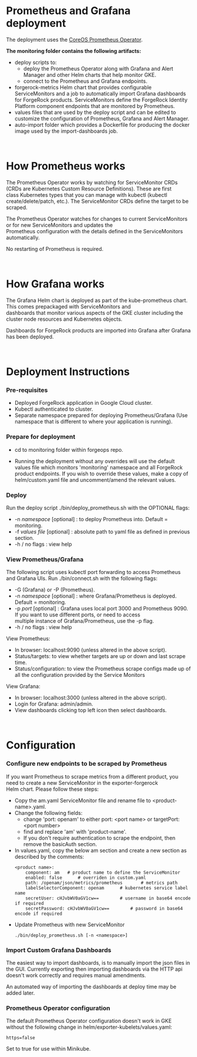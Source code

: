 # Prometheus and Grafana deployment

The deployment uses the [CoreOS Prometheus Operator](https://coreos.com/operators/prometheus/docs/0.15.0/index.html). 

**The monitoring folder contains the following artifacts:**
* deploy scripts to:
    * deploy the Prometheus Operator along with Grafana and Alert Manager and other Helm charts that help monitor GKE.
    * connect to the Prometheus and Grafana endpoints.
* forgerock-metrics Helm chart that provides configurable ServiceMonitors and a job to automatically import Grafana dashboards for ForgeRock products.  ServiceMonitors define the ForgeRock Identity Platform component endpoints that are monitored by Prometheus.
* values files that are used by the deploy script and can be edited to customize the configuration of Prometheus, Grafana and Alert Manager.
* auto-import folder which provides a Dockerfile for producing the docker image used by the import-dashboards job.

<br />

# How Prometheus works

The Prometheus Operator works by watching for ServiceMonitor CRDs (CRDs are Kubernetes Custom Resource Definitions). These are first  
class Kubernetes types that you can manage with kubectl (kubectl create/delete/patch, etc.).  The ServiceMonitor CRDs define the target to be scraped.

The Prometheus Operator watches for changes to current ServiceMonitors or for new ServiceMonitors and updates the  
Prometheus configuration with the details defined in the ServiceMonitors automatically.  

No restarting of Prometheus is required.

<br />

# How Grafana works

The Grafana Helm chart is deployed as part of the kube-prometheus chart.  This comes prepackaged with ServiceMonitors and  
dashboards that monitor various aspects of the GKE cluster including the cluster node resources and Kubernetes objects.

Dashboards for ForgeRock products are imported into Grafana after Grafana has been deployed. 

<br />

# Deployment Instructions
### Pre-requisites
* Deployed ForgeRock application in Google Cloud cluster.
* Kubectl authenticated to cluster.
* Separate namespace prepared for deploying Prometheus/Grafana
(Use namespace that is different to where your application is running).

### Prepare for deployment
* cd to monitoring folder within forgeops repo.

* Running the deployment without any overrides will use the default values file which monitors 'monitoring' namespace and all ForgeRock  
 product endpoints.  If you wish to override these values, make a copy of helm/custom.yaml file and uncomment/amend the relevant values.

### Deploy

Run the deploy script ./bin/deploy_prometheus.sh with the OPTIONAL flags:
* -n *namespace* \[optional\] : to deploy Prometheus into.  Default = monitoring.
* -f *values file* \[optional\] : absolute path to yaml file as defined in previous section.
* -h / no flags : view help

### View Prometheus/Grafana

The following script uses kubectl port forwarding to access Prometheus and Grafana UIs. Run ./bin/connect.sh with the following flags:
* -G (Grafana) or -P (Prometheus).
* -n *namespace* \[optional\] : where Grafana/Prometheus is deployed.  Default = monitoring.
* -p *port* \[optional\] : Grafana uses local port 3000 and Prometheus 9090. If you want to use different ports, or need to access  
multiple instance of Grafana/Prometheus, use the -p flag.
* -h / no flags : view help

View Prometheus:
* In browser: localhost:9090 (unless altered in the above script).
* Status/targets: to view whether targets are up or down and last scrape time.
* Status/configuration: to view the Prometheus scrape configs made up of all the configuration
provided by the Service Monitors

View Grafana:
* In browser: localhost:3000 (unless altered in the above script).
* Login for Grafana: admin/admin.
* View dashboards clicking top left icon then select dashboards.

<br />

# Configuration

### Configure new endpoints to be scraped by Prometheus

If you want Prometheus to scrape metrics from a different product, you need to create a new ServiceMonitor in the exporter-forgerock  
   Helm chart.  Please follow these steps:
* Copy the am.yaml ServiceMonitor file and rename file to \<product-name\>.yaml.
* Change the following fields:
    * change 'port: openam' to either port: \<port name\> or targetPort: \<port number\>
    * find and replace 'am' with 'product-name'.
    * If you don't require authentication to scrape the endpoint, then remove the basicAuth section.
* In values.yaml, copy the below am section and create a new section as described by the comments:
    ```
    <product name>:
        component: am   # product name to define the ServiceMonitor
        enabled: false      # overriden in custom.yaml
        path: /openam/json/metrics/prometheus       # metrics path
        labelSelectorComponent: openam      # kubernetes service label name
        secretUser: cHJvbWV0aGV1cw==        # username in base64 encode if required
        secretPassword: cHJvbWV0aGV1cw==        # password in base64 encode if required
    ```
* Update Prometheus with new ServiceMonitor
    ```
    ./bin/deploy_prometheus.sh [-n <namespace>]
    ```


### Import Custom Grafana Dashboards

The easiest way to import dashboards, is to manually import the json files in the GUI.
Currently exporting then importing dashboards via the HTTP api doesn't work correctly and requires manual amendments.

An automated way of importing the dashboards at deploy time may be added later.


### Prometheus Operator configuration

The default Prometheus Operator configuration doesn't work in GKE without the following change in helm/exporter-kubelets/values.yaml:

```
https=false
```

Set to true for use within Minikube.












